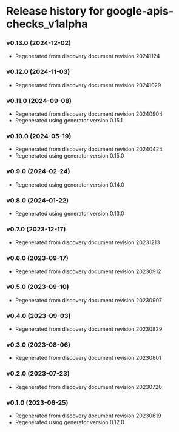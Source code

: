 # Release history for google-apis-checks_v1alpha

### v0.13.0 (2024-12-02)

* Regenerated from discovery document revision 20241124

### v0.12.0 (2024-11-03)

* Regenerated from discovery document revision 20241029

### v0.11.0 (2024-09-08)

* Regenerated from discovery document revision 20240904
* Regenerated using generator version 0.15.1

### v0.10.0 (2024-05-19)

* Regenerated from discovery document revision 20240424
* Regenerated using generator version 0.15.0

### v0.9.0 (2024-02-24)

* Regenerated using generator version 0.14.0

### v0.8.0 (2024-01-22)

* Regenerated using generator version 0.13.0

### v0.7.0 (2023-12-17)

* Regenerated from discovery document revision 20231213

### v0.6.0 (2023-09-17)

* Regenerated from discovery document revision 20230912

### v0.5.0 (2023-09-10)

* Regenerated from discovery document revision 20230907

### v0.4.0 (2023-09-03)

* Regenerated from discovery document revision 20230829

### v0.3.0 (2023-08-06)

* Regenerated from discovery document revision 20230801

### v0.2.0 (2023-07-23)

* Regenerated from discovery document revision 20230720

### v0.1.0 (2023-06-25)

* Regenerated from discovery document revision 20230619
* Regenerated using generator version 0.12.0

